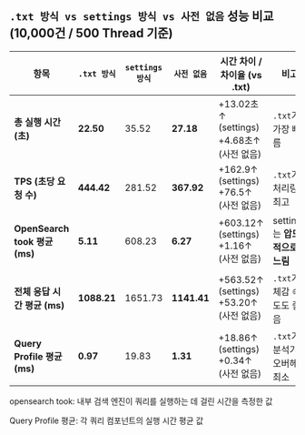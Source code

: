 ## `.txt 방식 vs settings 방식 vs 사전 없음` 성능 비교 (10,000건 / 500 Thread 기준)

| 항목                          | `.txt 방식`   | `settings 방식` | `사전 없음`     | 시간 차이 / 차이율 (vs .txt)                    | 비고                     |
| --------------------------- | ----------- | ------------- | ----------- | ---------------------------------------- | ---------------------- |
| **총 실행 시간 (초)**             | **22.50**   | 35.52         | **27.18**   | +13.02초↑ (settings)  <br>+4.68초↑ (사전 없음) | `.txt`가 가장 빠름          |
| **TPS (초당 요청 수)**           | **444.42**  | 281.52        | **367.92**  | +162.9↑ (settings)  <br>+76.5↑ (사전 없음)   | `.txt`가 처리량 최고         |
| **OpenSearch took 평균 (ms)** | **5.11**    | 608.23        | **6.27**    | +603.12↑ (settings)  <br>+1.16↑ (사전 없음)  | settings는 **압도적으로 느림** |
| **전체 응답 시간 평균 (ms)**        | **1088.21** | 1651.73       | **1141.41** | +563.52↑ (settings)  <br>+53.20↑ (사전 없음) | `.txt`가 체감 속도도 좋음      |
| **Query Profile 평균 (ms)**   | **0.97**    | 19.83         | **1.31**    | +18.86↑ (settings)  <br>+0.34↑ (사전 없음)   | `.txt`가 분석기 오버헤드 최소    |

opensearch took: 내부 검색 엔진이 쿼리를 실행하는 데 걸린 시간을 측정한 값

Query Profile 평균: 각 쿼리 컴포넌트의 실행 시간 평균 값